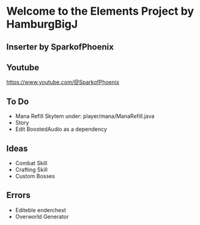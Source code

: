 

# Welcome to the Elements Project by HamburgBigJ 
**Inserter by SparkofPhoenix**
-


**Youtube**
-
https://www.youtube.com/@SparkofPhoenix



**To Do**
-
- Mana Refill Skytem under: player/mana/ManaRefill.java
- Story
- Edit BoostedAudio as a dependency

**Ideas**
-
- Combat Skill
- Crafting Skill
- Custom Bosses

**Errors**
-
- Editeble enderchest
- Overworld Generator